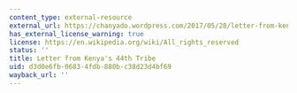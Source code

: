 ```yaml
---
content_type: external-resource
external_url: https://chanyado.wordpress.com/2017/05/28/letter-from-kenyas-44th-tribe/
has_external_license_warning: true
license: https://en.wikipedia.org/wiki/All_rights_reserved
status: ''
title: Letter from Kenya's 44th Tribe
uid: d3d0e6fb-0683-4fdb-880b-c38d23d4bf69
wayback_url: ''
---
```

